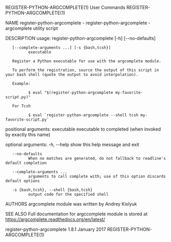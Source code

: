 REGISTER-PYTHON-ARGCOMPLETE(1)                                     User Commands                                    REGISTER-PYTHON-ARGCOMPLETE(1)

NAME
       register-python-argcomplete - register-python-argcomplete - argcomplete utility script

DESCRIPTION
       usage: register-python-argcomplete [-h] [--no-defaults]

       [--complete-arguments ...] [-s {bash,tcsh}]
              executable

       Register a Python executable for use with the argcomplete module.

       To perform the registration, source the output of this script in your bash shell (quote the output to avoid interpolation).

       Example:

              $ eval "$(register-python-argcomplete my-favorite-script.py)"

       For Tcsh

              $ eval `register-python-argcomplete --shell tcsh my-favorite-script.py`

   positional arguments:
       executable
              executable to completed (when invoked by exactly this name)

   optional arguments:
       -h, --help
              show this help message and exit

       --no-defaults
              When no matches are generated, do not fallback to readline's default completion

       --complete-arguments ...
              arguments to call complete with; use of this option discards default options

       -s {bash,tcsh}, --shell {bash,tcsh}
              output code for the specified shell

AUTHORS
       argcomplete module was written by Andrey Kislyuk

SEE ALSO
       Full documentation for argccomplete module is stored at https://argcomplete.readthedocs.org/en/latest/

register-python-argcomplete 1.8.1                                  January 2017                                     REGISTER-PYTHON-ARGCOMPLETE(1)
